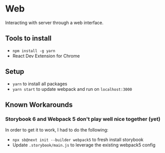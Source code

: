 # Web

Interacting with server through a web interface.

## Tools to install
* `npm install -g yarn`
* React Dev Extension for Chrome

## Setup
* `yarn` to install all packages
* `yarn start` to update webpack and run on `localhost:3000`

## Known Workarounds
### Storybook 6 and Webpack 5 don't play well nice together (yet)
In order to get it to work, I had to do the following:
* `npx sb@next init --builder webpack5` to fresh install storybook
* Update `.storybook/main.js` to leverage the existing webpack5 config